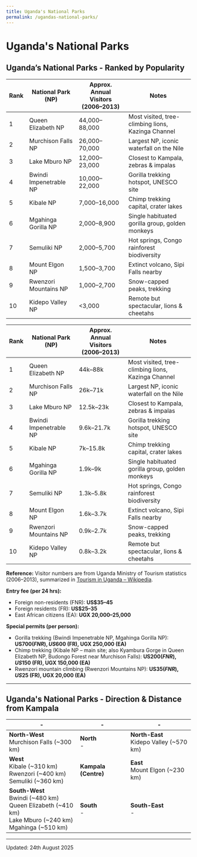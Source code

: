 ```yaml
---
title: Uganda's National Parks
permalink: /ugandas-national-parks/
---
```

# Uganda's National Parks

## Uganda’s National Parks - Ranked by Popularity

|Rank|National Park (NP)|Approx. Annual Visitors (2006–2013)|Notes|
|-|-|-|-|
|1|Queen Elizabeth NP|44,000–88,000|Most visited, tree-climbing lions, Kazinga Channel|
|2|Murchison Falls NP|26,000–70,000|Largest NP, iconic waterfall on the Nile|
|3|Lake Mburo NP|12,000–23,000|Closest to Kampala, zebras & impalas|
|4|Bwindi Impenetrable NP|10,000–22,000|Gorilla trekking hotspot, UNESCO site|
|5|Kibale NP|7,000–16,000|Chimp trekking capital, crater lakes|
|6|Mgahinga Gorilla NP|2,000–8,900|Single habituated gorilla group, golden monkeys|
|7|Semuliki NP|2,000–5,700|Hot springs, Congo rainforest biodiversity|
|8|Mount Elgon NP|1,500–3,700|Extinct volcano, Sipi Falls nearby|
|9|Rwenzori Mountains NP|1,000–2,700|Snow-capped peaks, trekking|
|10|Kidepo Valley NP|<3,000|Remote but spectacular, lions & cheetahs|

|Rank|National Park (NP)|Approx. Annual Visitors (2006–2013)|Notes|
|-|-|-|-|
|1|Queen Elizabeth NP|44k–88k|Most visited, tree-climbing lions, Kazinga Channel|
|2|Murchison Falls NP|26k–71k|Largest NP, iconic waterfall on the Nile|
|3|Lake Mburo NP|12.5k–23k|Closest to Kampala, zebras & impalas|
|4|Bwindi Impenetrable NP|9.6k–21.7k|Gorilla trekking hotspot, UNESCO site|
|5|Kibale NP|7k–15.8k|Chimp trekking capital, crater lakes|
|6|Mgahinga Gorilla NP|1.9k–9k|Single habituated gorilla group, golden monkeys|
|7|Semuliki NP|1.3k–5.8k|Hot springs, Congo rainforest biodiversity|
|8|Mount Elgon NP|1.6k–3.7k|Extinct volcano, Sipi Falls nearby|
|9|Rwenzori Mountains NP|0.9k–2.7k|Snow-capped peaks, trekking|
|10|Kidepo Valley NP|0.8k–3.2k|Remote but spectacular, lions & cheetahs|

**Reference:** Visitor numbers are from Uganda Ministry of Tourism statistics (2006–2013), summarized in [Tourism in Uganda – Wikipedia](https://en.wikipedia.org/wiki/Tourism_in_Uganda).

**Entry fee (per 24 hrs):**  
- Foreign non-residents (FNR): **US$35–45**  
- Foreign residents (FR): **US$25–35**  
- East African citizens (EA): **UGX 20,000–25,000**  

**Special permits (per person):**  
- Gorilla trekking (Bwindi Impenetrable NP, Mgahinga Gorilla NP): **US$700 (FNR), US$600 (FR), UGX 250,000 (EA)**  
- Chimp trekking (Kibale NP – main site; also Kyambura Gorge in Queen Elizabeth NP, Budongo Forest near Murchison Falls): **US$200 (FNR), US$150 (FR), UGX 150,000 (EA)**  
- Rwenzori mountain climbing (Rwenzori Mountains NP): **US$35 (FNR), US$25 (FR), UGX 20,000 (EA)**  

---

## Uganda's National Parks - Direction & Distance from Kampala

| - | - | - |
| - | - | - |
| **North-West**<br>Murchison Falls (~300 km) | **North**<br>- | **North-East**<br>Kidepo Valley (~570 km) |
| **West**<br>Kibale (~310 km)<br>Rwenzori (~400 km)<br>Semuliki (~360 km) | **Kampala (Centre)** | **East**<br>Mount Elgon (~230 km) |
| **South-West**<br>Bwindi (~480 km)<br>Queen Elizabeth (~410 km)<br>Lake Mburo (~240 km)<br>Mgahinga (~510 km) | **South**<br>- | **South-East**<br>- |

---

Updated: 24th August 2025

